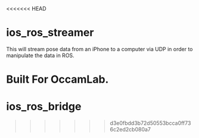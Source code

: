 <<<<<<< HEAD
# ios_ros_streamer

This will stream pose data from an iPhone to a computer via UDP in order to manipulate the data in ROS.

Built For OccamLab.
=======
# ios_ros_bridge
>>>>>>> d3e0fbdd3b72d50553bcca0ff736c2ed2cb080a7
